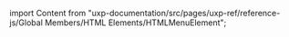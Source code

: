 
import Content from "uxp-documentation/src/pages/uxp-ref/reference-js/Global Members/HTML Elements/HTMLMenuElement";

<Content query="product=photoshop"/>
